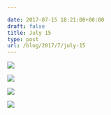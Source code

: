 ```yaml
---

date: 2017-07-15 18:21:00+00:00
draft: false
title: July 15
type: post
url: /blog/2017/7/july-15
---
```




  
   ![](/images/2017-07-15-20177july-15/FullSizeRender+2.jpg)

  

  
   ![](/images/2017-07-15-20177july-15/FullSizeRender+3.jpg)

  

  
   ![](/images/2017-07-15-20177july-15/FullSizeRender+5.jpg)

  

  
   ![](/images/2017-07-15-20177july-15/FullSizeRender.jpg)

  


